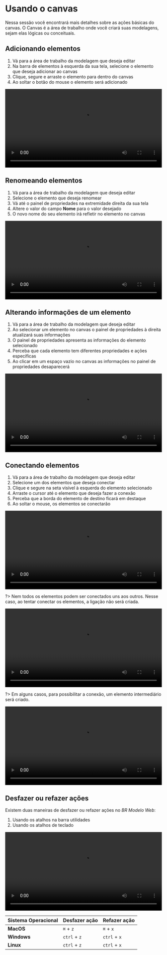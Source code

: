 # Usando o canvas

Nessa sessão você encontrará mais detalhes sobre as ações básicas do canvas. O Canvas é a área de trabalho onde você criará suas modelagens, sejam elas lógicas ou conceituais.

## Adicionando elementos

1. Vá para a área de trabalho da modelagem que deseja editar
1. Na barra de elementos à esquerda da sua tela, selecione o elemento que deseja adicionar ao canvas
1. Clique, segure e arraste o elemento para dentro do canvas
1. Ao soltar o botão do mouse o elemento será adicionado

<video controls style="width: 100%; max-width: 900px;">
	<source src="canvas-usage/assets/adicionando-elementos.mp4" type="video/mp4">
	Desculpe, seu navegador não suporta esse formato de vídeo.
</video>

## Renomeando elementos

1. Vá para a área de trabalho da modelagem que deseja editar
1. Selecione o elemento que deseja renomear
1. Vá até o painel de propriedades na extremidade direita da sua tela
1. Altere o valor do campo **Nome** para o valor desejado
1. O novo nome do seu elemento irá refletir no elemento no canvas

<video controls style="width: 100%; max-width: 900px;">
	<source src="canvas-usage/assets/renomeando-elementos.mp4" type="video/mp4">
	Desculpe, seu navegador não suporta esse formato de vídeo.
</video>

## Alterando informações de um elemento

1. Vá para a área de trabalho da modelagem que deseja editar
1. Ao selecionar um elemento no canvas o painel de propriedades à direita atualizará suas informações
1. O painel de propriedades apresenta as informações do elemento selecionado
1. Perceba que cada elemento tem diferentes propriedades e ações específicas
1. Ao clicar em um espaço vazio no canvas as informações no painel de propriedades desaparecerá

<video controls style="width: 100%; max-width: 900px;">
	<source src="canvas-usage/assets/alterando-informações-de-um-elemento.mp4" type="video/mp4">
	Desculpe, seu navegador não suporta esse formato de vídeo.
</video>

## Conectando elementos

1. Vá para a área de trabalho da modelagem que deseja editar
1. Selecione um dos elementos que deseja conectar
1. Clique e segure na seta visível à esquerda do elemento selecionado
1. Arraste o cursor até o elemento que deseja fazer a conexão 
1. Perceba que a borda do elemento de destino ficará em destaque
1. Ao soltar o mouse, os elementos se conectarão

<video controls style="width: 100%; max-width: 900px;">
	<source src="canvas-usage/assets/conectando-elementos.mp4" type="video/mp4">
	Desculpe, seu navegador não suporta esse formato de vídeo.
</video>

?> Nem todos os elementos podem ser conectados uns aos outros. Nesse caso, ao tentar conectar os elementos, a ligação não será criada.

<video controls style="width: 100%; max-width: 900px;">
	<source src="canvas-usage/assets/conectando-elementos-2.mp4" type="video/mp4">
	Desculpe, seu navegador não suporta esse formato de vídeo.
</video>

?> Em alguns casos, para possibilitar a conexão, um elemento intermediário será criado.

<video controls style="width: 100%; max-width: 900px;">
	<source src="canvas-usage/assets/conectando-elementos-3.mp4" type="video/mp4">
	Desculpe, seu navegador não suporta esse formato de vídeo.
</video>

## Desfazer ou refazer ações

Existem duas maneiras de desfazer ou refazer ações no _BR Modelo Web_:

1. Usando os atalhos na barra utilidades
2. Usando os atalhos de teclado

<video controls style="width: 100%; max-width: 900px;">
	<source src="canvas-usage/assets/desfazer-ou-refazer-acoes.mp4" type="video/mp4">
	Desculpe, seu navegador não suporta esse formato de vídeo.
</video>

| Sistema Operacional | Desfazer ação | Refazer ação |
| ------------------- | ------------- | ------------ |
| **MacOS** 		  | `⌘` + `z` 	  | `⌘` + `x` 	 |
| **Windows**		  | `ctrl` + `z`  | `ctrl` + `x` |
| **Linux** 		  | `ctrl` + `z`  | `ctrl` + `x` |
